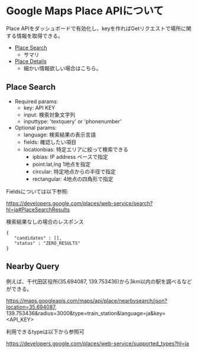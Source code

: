 # Google Maps Place APIについて

Place APIをダッシュボードで有効化し、keyを作ればGetリクエストで場所に関する情報を取得できる。

- [Place Search](https://developers.google.com/places/web-service/search?hl=ja)
  - サマリ
- [Place Details](https://developers.google.com/places/web-service/details?hl=ja)
  - 細かい情報欲しい場合はこちら。

## Place Search

- Required params:
  - key: API KEY
  - input: 検索対象文字列
  - inputtype: 'textquery' or 'phonenumber'
- Optional params:
  - language: 検索結果の表示言語
  - fields: 確認したい項目
  - locationbias: 特定エリアに絞って検索できる
    - ipbias: IP address ベースで指定
    - point:lat,lng 1地点を指定
    - circular: 特定地点からの半径で指定
    - rectangular: 4地点の四角形で指定

Fieldsについては以下参照:

https://developers.google.com/places/web-service/search?hl=ja#PlaceSearchResults


検索結果なしの場合のレスポンス
```
{
   "candidates" : [],
   "status" : "ZERO_RESULTS"
}
```

## Nearby Query

例えば、千代田区役所(35.694087, 139.753436)から3km以内の駅を調べるなどができる。

https://maps.googleapis.com/maps/api/place/nearbysearch/json?location=35.694087, 139.753436&radius=3000&type=train_station&language=ja&key=<API_KEY>

利用できるtypeは以下から参照可

https://developers.google.com/places/web-service/supported_types?hl=ja
